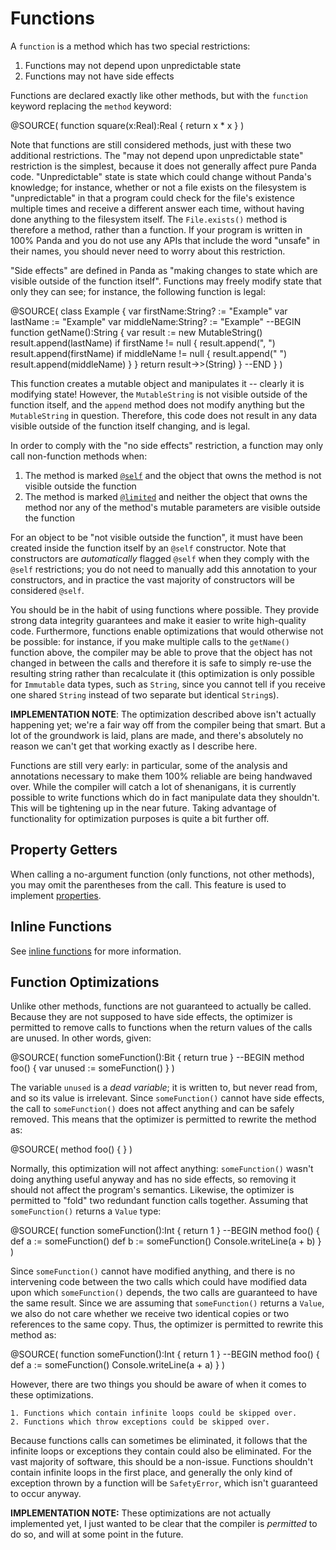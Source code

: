 Functions
=========

A `function` is a method which has two special restrictions:

1. Functions may not depend upon unpredictable state
2. Functions may not have side effects

Functions are declared exactly like other methods, but with the `function` 
keyword replacing the `method` keyword:

@SOURCE(
    function square(x:Real):Real {
        return x * x
    }
)

Note that functions are still considered methods, just with these two additional 
restrictions. The "may not depend upon unpredictable state" restriction is the
simplest, because it does not generally affect pure Panda code. "Unpredictable"
state is state which could change without Panda's knowledge; for instance, 
whether or not a file exists on the filesystem is "unpredictable" in that a
program could check for the file's existence multiple times and receive a
different answer each time, without having done anything to the filesystem 
itself. The `File.exists()` method is therefore a method, rather than a 
function. If your program is written in 100% Panda and you do not use any APIs 
that include the word "unsafe" in their names, you should never need to worry 
about this restriction.

"Side effects" are defined in Panda as "making changes to state which are 
visible outside of the function itself". Functions may freely modify state that 
only they can see; for instance, the following function is legal:

@SOURCE(
    class Example {
    var firstName:String? := "Example"
    var lastName := "Example"
    var middleName:String? := "Example"
    --BEGIN
    function getName():String {
        var result := new MutableString()
        result.append(lastName)
        if firstName != null {
            result.append(", ")
            result.append(firstName)
            if middleName != null {
                result.append(" ")
                result.append(middleName)
            }
        }
        return result->>(String)
    }
    --END
    }
)

This function creates a mutable object and manipulates it -- clearly it is
modifying state! However, the `MutableString` is not visible outside of the
function itself, and the `append` method does not modify anything but the 
`MutableString` in question. Therefore, this code does not result in any data
visible outside of the function itself changing, and is legal.

In order to comply with the "no side effects" restriction, a function may only
call non-function methods when:

1. The method is marked [`@self`](annotations.html#self) and the object that 
   owns the method is not visible outside the function
2. The method is marked [`@limited`](annotations.html#limited) and neither the 
   object that owns the method nor any of the method's mutable parameters are 
   visible outside the function

For an object to be "not visible outside the function", it must have been 
created inside the function itself by an `@self` constructor. Note that
constructors are *automatically* flagged `@self` when they comply with the
`@self` restrictions; you do not need to manually add this annotation to your 
constructors, and in practice the vast majority of constructors will be 
considered `@self`.

You should be in the habit of using functions where possible. They provide
strong data integrity guarantees and make it easier to write high-quality code.
Furthermore, functions enable optimizations that would otherwise not be 
possible: for instance, if you make multiple calls to the `getName()` function
above, the compiler may be able to prove that the object has not changed in
between the calls and therefore it is safe to simply re-use the resulting string
rather than recalculate it (this optimization is only possible for `Immutable`
data types, such as `String`, since you cannot tell if you receive one shared 
`String` instead of two separate but identical `String`s).

**IMPLEMENTATION NOTE**: The optimization described above isn't actually 
happening yet; we're a fair way off from the compiler being that smart. But a 
lot of the groundwork is laid, plans are made, and there's absolutely no reason
we can't get that working exactly as I describe here.

Functions are still very early: in particular, some of the analysis and 
annotations necessary to make them 100% reliable are being handwaved over. While
the compiler will catch a lot of shenanigans, it is currently possible to write 
functions which do in fact manipulate data they shouldn't. This will be 
tightening up in the near future. Taking advantage of functionality for
optimization purposes is quite a bit further off.

Property Getters
----------------

When calling a no-argument function (only functions, not other methods), you may 
omit the parentheses from the call. This feature is used to implement 
[properties](properties.html).

Inline Functions
----------------

See [inline functions](inlineMethods.html) for more information.

Function Optimizations
----------------------

Unlike other methods, functions are not guaranteed to actually be called. 
Because they are not supposed to have side effects, the optimizer is permitted 
to remove calls to functions when the return values of the calls are unused. In
other words, given:

@SOURCE(
    function someFunction():Bit { return true }
    --BEGIN
    method foo() {
        var unused := someFunction()
    }
)

The variable `unused` is a *dead variable*; it is written to, but never read 
from, and so its value is irrelevant. Since `someFunction()` cannot have side
effects, the call to `someFunction()` does not affect anything and can be safely
removed. This means that the optimizer is permitted to rewrite the method as:

@SOURCE(
    method foo() {
    }
)

Normally, this optimization will not affect anything: `someFunction()` wasn't
doing anything useful anyway and has no side effects, so removing it should not 
affect the program's semantics. Likewise, the optimizer is permitted to "fold" 
two redundant function calls together. Assuming that `someFunction()` returns a
`Value` type:

@SOURCE(
    function someFunction():Int { return 1 }
    --BEGIN
    method foo() {
        def a := someFunction()
        def b := someFunction()
        Console.writeLine(a + b)
    }
)

Since `someFunction()` cannot have modified anything, and there is no 
intervening code between the two calls which could have modified data upon which
`someFunction()` depends, the two calls are guaranteed to have the same result.
Since we are assuming that `someFunction()` returns a `Value`, we also do not
care whether we receive two identical copies or two references to the same copy. 
Thus, the optimizer is permitted to rewrite this method as:

@SOURCE(
    function someFunction():Int { return 1 }
    --BEGIN
    method foo() {
        def a := someFunction()
        Console.writeLine(a + a)
    }
)

However, there are two things you should be aware of when it comes to these
optimizations.

    1. Functions which contain infinite loops could be skipped over.
    2. Functions which throw exceptions could be skipped over.

Because functions calls can sometimes be eliminated, it follows that the 
infinite loops or exceptions they contain could also be eliminated. For the vast
majority of software, this should be a non-issue. Functions shouldn't contain
infinite loops in the first place, and generally the only kind of exception 
thrown by a function will be `SafetyError`, which isn't guaranteed to occur
anyway.

**IMPLEMENTATION NOTE:** These optimizations are not actually implemented yet, I
just wanted to be clear that the compiler is *permitted* to do so, and will at
some point in the future.